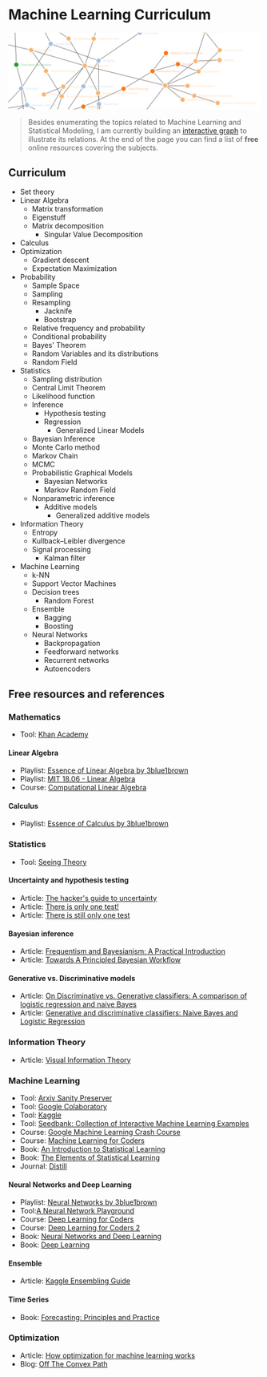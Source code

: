 # Machine Learning Curriculum

![](cover.png)

> Besides enumerating the topics related to Machine Learning and Statistical Modeling, I
am currently building an [interactive graph](https://leandromineti.github.io/ml-curriculum/) 
to illustrate its relations. At the end of the page you can find a list of **free**
online resources covering the subjects.

## Curriculum 

- Set theory
- Linear Algebra
    - Matrix transformation
    - Eigenstuff
    - Matrix decomposition
        - Singular Value Decomposition
- Calculus
- Optimization
    - Gradient descent
    - Expectation Maximization
- Probability
    - Sample Space
    - Sampling
    - Resampling
        - Jacknife
        - Bootstrap
    - Relative frequency and probability
    - Conditional probability
    - Bayes' Theorem
    - Random Variables and its distributions
    - Random Field
- Statistics
    - Sampling distribution
    - Central Limit Theorem
    - Likelihood function
    - Inference
        - Hypothesis testing
        - Regression
            - Generalized Linear Models
    - Bayesian Inference
    - Monte Carlo method
    - Markov Chain
    - MCMC
    - Probabilistic Graphical Models
        - Bayesian Networks
        - Markov Random Field
    - Nonparametric inference
        - Additive models
            - Generalized additive models
- Information Theory
    - Entropy
    - Kullback–Leibler divergence
    - Signal processing
        - Kalman filter
- Machine Learning
    - k-NN
    - Support Vector Machines
    - Decision trees
        - Random Forest
    - Ensemble
        - Bagging
        - Boosting
    - Neural Networks
        - Backpropagation
        - Feedforward networks
        - Recurrent networks
        - Autoencoders

## **Free** resources and references

### Mathematics

- Tool: [Khan Academy](https://www.khanacademy.org/)

#### Linear Algebra

- Playlist: [Essence of Linear Algebra by 3blue1brown](https://www.youtube.com/watch?v=fNk_zzaMoSs&list=PLZHQObOWTQDPD3MizzM2xVFitgF8hE_ab)
- Playlist: [MIT 18.06 - Linear Algebra](https://www.youtube.com/watch?v=ZK3O402wf1c&list=PLE7DDD91010BC51F8)
- Course: [Computational Linear Algebra](https://www.fast.ai/2017/07/17/num-lin-alg/)

#### Calculus

- Playlist: [Essence of Calculus by 3blue1brown](https://www.youtube.com/watch?v=WUvTyaaNkzM&list=PLZHQObOWTQDMsr9K-rj53DwVRMYO3t5Yr)

### Statistics

- Tool: [Seeing Theory](https://seeing-theory.brown.edu/)

#### Uncertainty and hypothesis testing

- Article: [The hacker's guide to uncertainty](https://erikbern.com/2018/10/08/the-hackers-guide-to-uncertainty-estimates.html)
- Article: [There is only one test!](http://allendowney.blogspot.com/2011/05/there-is-only-one-test.html)
- Article: [There is still only one test](http://allendowney.blogspot.com/2016/06/there-is-still-only-one-test.html)

#### Bayesian inference

- Article: [Frequentism and Bayesianism: A Practical Introduction](http://jakevdp.github.io/blog/2014/03/11/frequentism-and-bayesianism-a-practical-intro/)
- Article: [Towards A Principled Bayesian Workflow](https://betanalpha.github.io/assets/case_studies/principled_bayesian_workflow.html)

#### Generative vs. Discriminative models

- Article: [On Discriminative vs. Generative classifiers: A comparison of logistic regression and naive Bayes](http://ai.stanford.edu/~ang/papers/nips01-discriminativegenerative.pdf)
- Article: [Generative and discriminative classifiers: Naive Bayes and Logistic Regression](http://www.cs.cmu.edu/~tom/mlbook/NBayesLogReg.pdf)

### Information Theory

- Article: [Visual Information Theory](https://colah.github.io/posts/2015-09-Visual-Information/)

### Machine Learning

- Tool: [Arxiv Sanity Preserver](http://www.arxiv-sanity.com/)
- Tool: [Google Colaboratory](https://colab.research.google.com)
- Tool: [Kaggle](https://www.kaggle.com/)
- Tool: [Seedbank: Collection of Interactive Machine Learning Examples](https://research.google.com/seedbank/)
- Course: [Google Machine Learning Crash Course](https://developers.google.com/machine-learning/crash-course/)
- Course: [Machine Learning for Coders](https://course.fast.ai/ml)
- Book: [An Introduction to Statistical Learning](https://www-bcf.usc.edu/~gareth/ISL/ISLR%20Seventh%20Printing.pdf)
- Book: [The Elements of Statistical Learning](https://web.stanford.edu/~hastie/ElemStatLearn/printings/ESLII_print12.pdf)
- Journal: [Distill](https://distill.pub/)

#### Neural Networks and Deep Learning

- Playlist: [Neural Networks by 3blue1brown](https://www.youtube.com/watch?v=aircAruvnKk&list=PLZHQObOWTQDNU6R1_67000Dx_ZCJB-3pi)
- Tool:[A Neural Network Playground](https://playground.tensorflow.org/#activation=tanh&batchSize=10&dataset=circle&regDataset=reg-plane&learningRate=0.03&regularizationRate=0&noise=0&networkShape=4,2&seed=0.54960&showTestData=false&discretize=false&percTrainData=50&x=true&y=true&xTimesY=false&xSquared=false&ySquared=false&cosX=false&sinX=false&cosY=false&sinY=false&collectStats=false&problem=classification&initZero=false&hideText=false)
- Course: [Deep Learning for Coders](https://course.fast.ai/index.html)
- Course: [Deep Learning for Coders 2](https://course.fast.ai/part2.html)
- Book: [Neural Networks and Deep Learning](http://neuralnetworksanddeeplearning.com/)
- Book: [Deep Learning](https://www.deeplearningbook.org/)

#### Ensemble

- Article: [Kaggle Ensembling Guide](https://mlwave.com/kaggle-ensembling-guide/)

#### Time Series

- Book: [Forecasting: Principles and Practice](https://otexts.org/fpp2/)

### Optimization

- Article: [How optimization for machine learning works](https://brohrer.github.io/how_optimization_works_1.html)
- Blog: [Off The Convex Path](http://www.offconvex.org/)
